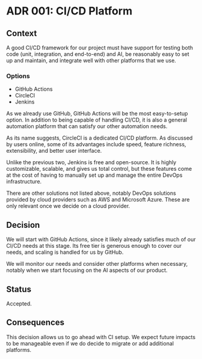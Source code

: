 # ADR 001: CI/CD Platform

## Context

A good CI/CD framework for our project must have support for testing both code (unit, integration, and end-to-end) and AI, be reasonably easy to set up and maintain, and integrate well with other platforms that we use.

### Options

- GitHub Actions
- CircleCI
- Jenkins

As we already use GitHub, GitHub Actions will be the most easy-to-setup option. In addition to being capable of handling CI/CD, it is also a general automation platform that can satisfy our other automation needs.

As its name suggests, CircleCI is a dedicated CI/CD platform. As discussed by users online, some of its advantages include speed, feature richness, extensibility, and better user interface.

Unlike the previous two, Jenkins is free and open-source. It is highly customizable, scalable, and gives us total control, but these features come at the cost of having to manually set up and manage the entire DevOps infrastructure.

There are other solutions not listed above, notably DevOps solutions provided by cloud providers such as AWS and Microsoft Azure. These are only relevant once we decide on a cloud provider.

## Decision

We will start with GitHub Actions, since it likely already satisfies much of our CI/CD needs at this stage. Its free tier is generous enough to cover our needs, and scaling is handled for us by GitHub.

We will monitor our needs and consider other platforms when necessary, notably when we start focusing on the AI aspects of our product.

## Status

Accepted.

## Consequences

This decision allows us to go ahead with CI setup. We expect future impacts to be manageable even if we do decide to migrate or add additional platforms.